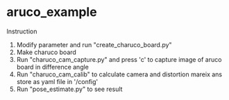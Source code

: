 # aruco_example
Instruction
1. Modify parameter and run "create_charuco_board.py"
2. Make charuco board
3. Run "charuco_cam_capture.py" and press 'c' to capture image of aruco board in difference angle
4. Run "charuco_cam_calib" to calculate camera and distortion mareix ans store as yaml file in '/config'
5. Run "pose_estimate.py" to see result
